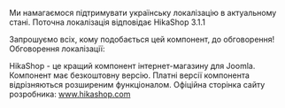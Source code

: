 

Ми намагаємося підтримувати українську локалізацію в актуальному стані.
Поточна локалізація відповідає HikaShop 3.1.1

Запрошуємо всіх, кому подобається цей компонент, до обговорення!
Обговорення локалізації: 

HikaShop - це кращий компонент інтернет-магазину для Joomla.
Компонент має безкоштовну версію. Платні версії компонента відрізняються розширеним функціоналом.
Офіційна сторінка сайту розробника:  www.hikashop.com
